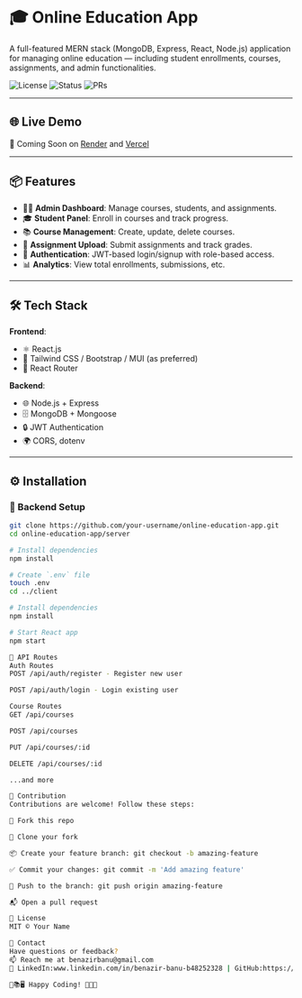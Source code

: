 # 🎓 Online Education App

A full-featured MERN stack (MongoDB, Express, React, Node.js) application for managing online education — including student enrollments, courses, assignments, and admin functionalities.

![License](https://img.shields.io/badge/license-MIT-blue.svg)
![Status](https://img.shields.io/badge/status-In%20Progress-yellow)
![PRs](https://img.shields.io/badge/PRs-welcome-brightgreen.svg)

---

## 🌐 Live Demo

🚀 Coming Soon on [Render](https://render.com) and [Vercel](https://vercel.com)

---

## 📦 Features

- 👩‍🏫 **Admin Dashboard**: Manage courses, students, and assignments.
- 🎓 **Student Panel**: Enroll in courses and track progress.
- 📚 **Course Management**: Create, update, delete courses.
- 📝 **Assignment Upload**: Submit assignments and track grades.
- 🔐 **Authentication**: JWT-based login/signup with role-based access.
- 📊 **Analytics**: View total enrollments, submissions, etc.

---

## 🛠️ Tech Stack

**Frontend**:
- ⚛️ React.js
- 🎨 Tailwind CSS / Bootstrap / MUI (as preferred)
- 📁 React Router

**Backend**:
- 🌐 Node.js + Express
- 🗄️ MongoDB + Mongoose
- 🔒 JWT Authentication
- 🌍 CORS, dotenv

---

## ⚙️ Installation

### 🚀 Backend Setup

```bash
git clone https://github.com/your-username/online-education-app.git
cd online-education-app/server

# Install dependencies
npm install

# Create `.env` file
touch .env
cd ../client

# Install dependencies
npm install

# Start React app
npm start

🧪 API Routes
Auth Routes
POST /api/auth/register - Register new user

POST /api/auth/login - Login existing user

Course Routes
GET /api/courses

POST /api/courses

PUT /api/courses/:id

DELETE /api/courses/:id

...and more

🤝 Contribution
Contributions are welcome! Follow these steps:

🍴 Fork this repo

👯 Clone your fork

📦 Create your feature branch: git checkout -b amazing-feature

✅ Commit your changes: git commit -m 'Add amazing feature'

🚀 Push to the branch: git push origin amazing-feature

📬 Open a pull request

📜 License
MIT © Your Name

📧 Contact
Have questions or feedback?
📫 Reach me at benazirbanu@gmail.com
🔗 LinkedIn:www.linkedin.com/in/benazir-banu-b48252328 | GitHub:https://github.com/benazirzoya

🎉📚🖥️ Happy Coding! 🧑‍💻🚀
